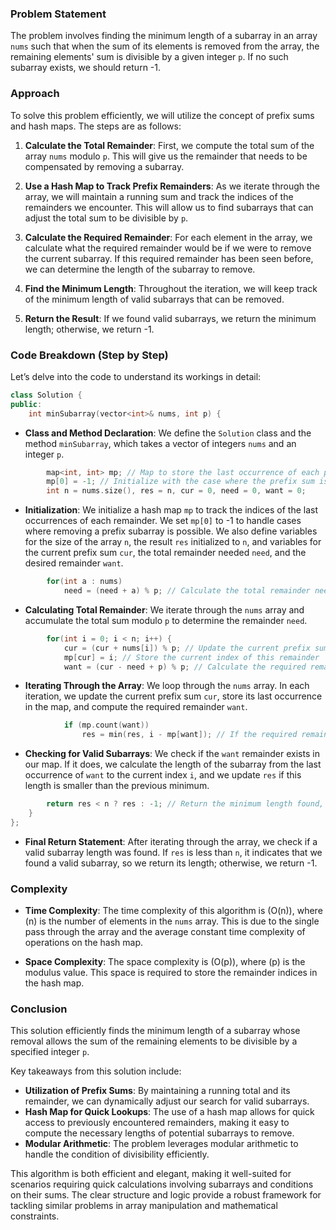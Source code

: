 ### Problem Statement

The problem involves finding the minimum length of a subarray in an array `nums` such that when the sum of its elements is removed from the array, the remaining elements' sum is divisible by a given integer `p`. If no such subarray exists, we should return -1.

### Approach

To solve this problem efficiently, we will utilize the concept of prefix sums and hash maps. The steps are as follows:

1. **Calculate the Total Remainder**: First, we compute the total sum of the array `nums` modulo `p`. This will give us the remainder that needs to be compensated by removing a subarray.

2. **Use a Hash Map to Track Prefix Remainders**: As we iterate through the array, we will maintain a running sum and track the indices of the remainders we encounter. This will allow us to find subarrays that can adjust the total sum to be divisible by `p`.

3. **Calculate the Required Remainder**: For each element in the array, we calculate what the required remainder would be if we were to remove the current subarray. If this required remainder has been seen before, we can determine the length of the subarray to remove.

4. **Find the Minimum Length**: Throughout the iteration, we will keep track of the minimum length of valid subarrays that can be removed.

5. **Return the Result**: If we found valid subarrays, we return the minimum length; otherwise, we return -1.

### Code Breakdown (Step by Step)

Let’s delve into the code to understand its workings in detail:

```cpp
class Solution {
public:
    int minSubarray(vector<int>& nums, int p) {
```

- **Class and Method Declaration**: We define the `Solution` class and the method `minSubarray`, which takes a vector of integers `nums` and an integer `p`.

```cpp
        map<int, int> mp; // Map to store the last occurrence of each prefix sum remainder
        mp[0] = -1; // Initialize with the case where the prefix sum is zero
        int n = nums.size(), res = n, cur = 0, need = 0, want = 0;   
```

- **Initialization**: We initialize a hash map `mp` to track the indices of the last occurrences of each remainder. We set `mp[0]` to -1 to handle cases where removing a prefix subarray is possible. We also define variables for the size of the array `n`, the result `res` initialized to `n`, and variables for the current prefix sum `cur`, the total remainder needed `need`, and the desired remainder `want`.

```cpp
        for(int a : nums)
            need = (need + a) % p; // Calculate the total remainder needed from the full array
```

- **Calculating Total Remainder**: We iterate through the `nums` array and accumulate the total sum modulo `p` to determine the remainder `need`.

```cpp
        for(int i = 0; i < n; i++) {
            cur = (cur + nums[i]) % p; // Update the current prefix sum remainder
            mp[cur] = i; // Store the current index of this remainder
            want = (cur - need + p) % p; // Calculate the required remainder to adjust the sum
```

- **Iterating Through the Array**: We loop through the `nums` array. In each iteration, we update the current prefix sum `cur`, store its last occurrence in the map, and compute the required remainder `want`.

```cpp
            if (mp.count(want))
                res = min(res, i - mp[want]); // If the required remainder exists, calculate the minimum length
```

- **Checking for Valid Subarrays**: We check if the `want` remainder exists in our map. If it does, we calculate the length of the subarray from the last occurrence of `want` to the current index `i`, and we update `res` if this length is smaller than the previous minimum.

```cpp
        return res < n ? res : -1; // Return the minimum length found, or -1 if no valid subarray exists
    }
};
```

- **Final Return Statement**: After iterating through the array, we check if a valid subarray length was found. If `res` is less than `n`, it indicates that we found a valid subarray, so we return its length; otherwise, we return -1.

### Complexity

- **Time Complexity**: The time complexity of this algorithm is \(O(n)\), where \(n\) is the number of elements in the `nums` array. This is due to the single pass through the array and the average constant time complexity of operations on the hash map.

- **Space Complexity**: The space complexity is \(O(p)\), where \(p\) is the modulus value. This space is required to store the remainder indices in the hash map.

### Conclusion

This solution efficiently finds the minimum length of a subarray whose removal allows the sum of the remaining elements to be divisible by a specified integer `p`. 

Key takeaways from this solution include:

- **Utilization of Prefix Sums**: By maintaining a running total and its remainder, we can dynamically adjust our search for valid subarrays.
- **Hash Map for Quick Lookups**: The use of a hash map allows for quick access to previously encountered remainders, making it easy to compute the necessary lengths of potential subarrays to remove.
- **Modular Arithmetic**: The problem leverages modular arithmetic to handle the condition of divisibility efficiently.

This algorithm is both efficient and elegant, making it well-suited for scenarios requiring quick calculations involving subarrays and conditions on their sums. The clear structure and logic provide a robust framework for tackling similar problems in array manipulation and mathematical constraints.